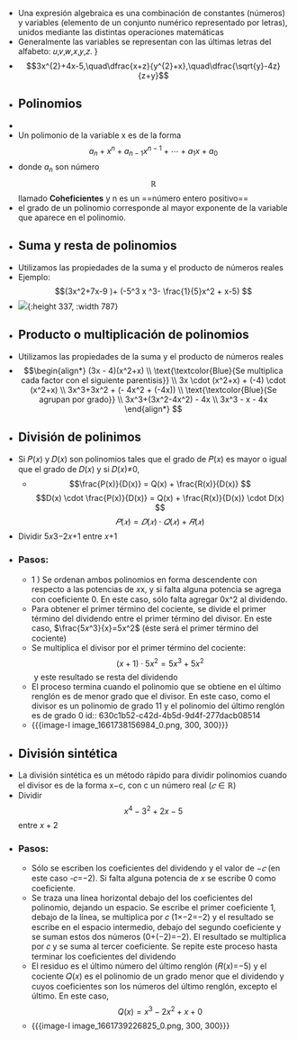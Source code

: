 - Una expresión algebraica es una combinación de constantes (números) y variables (elemento de un conjunto numérico representado por letras), unidos mediante las distintas operaciones matemáticas
- Generalmente las variables se representan con las últimas letras del alfabeto: 𝑢,𝑣,𝑤,𝑥,𝑦,𝑧. }
- $$3x^{2}+4x-5,\quad\dfrac{x+z}{y^{2}+x},\quad\dfrac{\sqrt{y}-4z}{z+y}$$
- ## Polinomios
-
- Un polimonio de la variable x es de la forma $$a_n+x^n+a_{n-1}x^{n-1}+\cdots+a_{1}x+a_{0}$$
- donde $a_n$ son número $$\mathbb R$$ llamado **Coheficientes** y n es un ==número entero positivo==
- el grado de un polinomio corresponde al mayor exponente de la variable que aparece en el polinomio.
- ## Suma y resta de polinomios
- Utilizamos las propiedades de la suma y el producto de números reales
- Ejemplo: $$(3x^2+7x-9 )+ (-5^3 x ^3- \frac{1}{5}x^2 + x-5) $$
- ![](https://media.githubusercontent.com/media/nian-mejia/notas/master/assets/image_1661638259802_0.png){:height 337, :width 787}
- ## Producto o multiplicación de polinomios
- Utilizamos las propiedades de la suma y el producto de números reales
- $$\begin{align*} 
  (3x - 4)(x^2+x) \\
  \text{\textcolor{Blue}{Se multiplica cada factor con el siguiente parentisis}} \\
  3x \cdot (x^2+x) +  (-4) \cdot (x^2+x) \\
  3x^3+3x^2 + (- 4x^2 + (-4x)) \\
  \text{\textcolor{Blue}{Se agrupan por grado}} \\
  3x^3+(3x^2-4x^2) - 4x \\
  3x^3 - x - 4x 
  \end{align*}
  $$
- ## División de polinimos
- Si 𝑃(𝑥) y 𝐷(𝑥) son polinomios tales que el grado de 𝑃(𝑥) es mayor o igual que el grado de 𝐷(𝑥) y si 𝐷(𝑥)≠0,
	- $$\frac{P(x)}{D(x)} = Q(x) + \frac{R(x)}{D(x)} $$
	  $$D(x) \cdot \frac{P(x)}{D(x)} = Q(x) + \frac{R(x)}{D(x)}  \cdot D(x) $$
	  $$𝑃(𝑥)=𝐷(𝑥)⋅𝑄(𝑥)+𝑅(𝑥)$$
- Dividir 5𝑥3−2𝑥+1 entre 𝑥+1
- ### Pasos:
	- 1 ) Se ordenan ambos polinomios en forma descendente con respecto a las potencias de 𝑥x, y si falta alguna potencia se agrega con coeficiente 0. En este caso, sólo falta agregar 0x^2 al dividendo.
	- Para obtener el primer término del cociente, se divide el primer término del dividendo entre el primer término del divisor. En este caso, $\frac{5𝑥^3}{x}=5x^2$ (éste será el primer término del cociente)
	- Se multiplica el divisor por el primer término del cociente: $$(x+1)\cdot 5x^2 = 5x^3+5x^2$$ y este resultado se resta del dividendo
	- El proceso termina cuando el polinomio que se obtiene en el último renglón es de menor grado que el divisor. En este caso, como el divisor es un polinomio de grado 11 y el polinomio del último renglón es de grado 0
	  id:: 630c1b52-c42d-4b5d-9d4f-277dacb08514
	- {{{image-l image_1661738156984_0.png, 300, 300}}}
- ## División sintética
- La división sintética es un método rápido para dividir polinomios cuando el divisor es de la forma x−c, con c un número real $(𝑐∈ℝ)$
- Dividir $$x^4 - 3^2 + 2x - 5 $$ entre $x + 2$
- ### Pasos:
	- Sólo se escriben los coeficientes del dividendo y el valor de $-𝑐$ (en este caso -𝑐=−2). Si falta alguna potencia de 𝑥 se escribe 0 como coeficiente.
	- Se traza una lı́nea horizontal debajo del los coeficientes del polinomio, dejando un espacio. Se escribe el primer coeficiente 1, debajo de la lı́nea, se multiplica por 𝑐 (1×−2=−2) y el resultado se escribe en el espacio intermedio, debajo del segundo coeficiente y se suman estos dos números (0+(−2)=−2). El resultado se multiplica por 𝑐 y se suma al tercer coeficiente. Se repite este proceso hasta terminar los coeficientes del dividendo
	- El residuo es el último número del último renglón (𝑅(𝑥)=−5) y el cociente 𝑄(𝑥) es el polinomio de un grado menor que el dividendo y cuyos coeficientes son los números del último renglón, excepto el último. En este caso, $$Q\left(x\right) =x^{3}-2x^{2}+x+0$$
	- {{{image-l image_1661739226825_0.png, 300, 300}}}